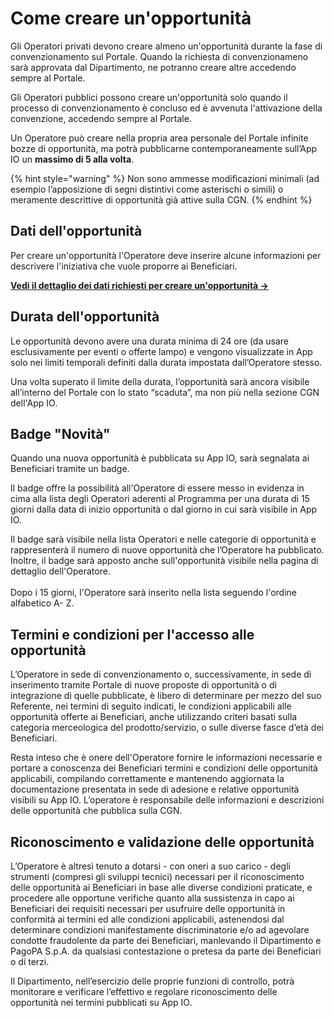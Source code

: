# Come creare un'opportunità

Gli Operatori privati devono creare almeno un'opportunità durante la fase di convenzionamento sul Portale.  Quando la richiesta di convenzionameno sarà approvata dal Dipartimento, ne potranno creare altre accedendo sempre al Portale.&#x20;

Gli Operatori pubblici possono creare un'opportunità solo quando il processo di convenzionamento è concluso ed è avvenuta l'attivazione della convenzione, accedendo sempre al Portale.&#x20;

Un Operatore può creare nella propria area personale del Portale infinite bozze di opportunità, ma potrà pubblicarne contemporaneamente sull’App IO un **massimo di 5 alla volta**.&#x20;

{% hint style="warning" %}
Non sono ammesse modificazioni minimali (ad esempio l’apposizione di segni distintivi come asterischi o simili) o meramente descrittive di opportunità già attive sulla CGN.
{% endhint %}

## Dati dell'opportunità

Per creare un'opportunità l'Operatore deve inserire alcune informazioni per descrivere l'iniziativa che vuole proporre ai Beneficiari.&#x20;

[**Vedi il dettaglio dei dati richiesti per creare un'opportunità →** ](dettaglio-dati-opportunita.md)

## Durata dell'opportunità

Le opportunità devono avere una durata minima di 24 ore (da usare esclusivamente per eventi o offerte lampo) e vengono visualizzate in App solo nei limiti temporali definiti dalla durata impostata dall’Operatore stesso.

Una volta superato il limite della durata, l’opportunità sarà ancora visibile all’interno del Portale con lo stato “scaduta”, ma non più nella sezione CGN dell'App IO.&#x20;

## Badge "Novità"

Quando una nuova opportunità è pubblicata su App IO, sarà segnalata ai Beneficiari tramite un badge.

Il badge offre la possibilità all'Operatore di essere messo in evidenza in cima  alla lista degli Operatori aderenti al Programma per una durata di 15 giorni dalla data di inizio opportunità o dal giorno in cui sarà visibile in App IO.&#x20;

Il badge sarà visibile nella lista Operatori e nelle categorie di opportunità e rappresenterà il numero di nuove opportunità che l’Operatore ha pubblicato. Inoltre, il badge sarà apposto anche sull'opportunità visibile nella pagina di dettaglio dell'Operatore.\
\
Dopo i 15 giorni, l'Operatore sarà inserito nella lista seguendo l'ordine alfabetico A­- Z.

## Termini e condizioni per l'accesso alle opportunità

L’Operatore in sede di convenzionamento o, successivamente, in sede di inserimento tramite Portale di nuove proposte di opportunità o di integrazione di quelle pubblicate, è libero di determinare per mezzo del suo Referente, nei termini di seguito indicati, le condizioni applicabili alle opportunità offerte ai Beneficiari, anche utilizzando criteri basati sulla categoria merceologica del prodotto/servizio, o sulle diverse fasce d’età dei Beneficiari.&#x20;

Resta inteso che è onere dell'Operatore fornire le informazioni necessarie e portare a conoscenza dei Beneficiari termini e condizioni delle opportunità applicabili, compilando correttamente e mantenendo aggiornata la documentazione presentata in sede di adesione e relative opportunità visibili su App IO. L’operatore è responsabile delle informazioni e descrizioni delle opportunità che pubblica sulla CGN.

## Riconoscimento e validazione delle opportunità

L’Operatore è altresì tenuto a dotarsi - con oneri a suo carico - degli strumenti (compresi gli sviluppi tecnici) necessari per il riconoscimento delle opportunità ai Beneficiari in base alle diverse condizioni praticate, e procedere alle opportune verifiche quanto alla sussistenza in capo ai Beneficiari dei requisiti necessari per usufruire delle opportunità in conformità ai termini ed alle condizioni applicabili, astenendosi dal determinare condizioni manifestamente discriminatorie e/o ad agevolare condotte fraudolente da parte dei Beneficiari, manlevando il Dipartimento e PagoPA S.p.A. da qualsiasi contestazione o pretesa da parte dei Beneficiari o di terzi.

Il Dipartimento, nell’esercizio delle proprie funzioni di controllo, potrà monitorare e verificare l’effettivo e regolare riconoscimento delle opportunità nei termini pubblicati su App IO.

